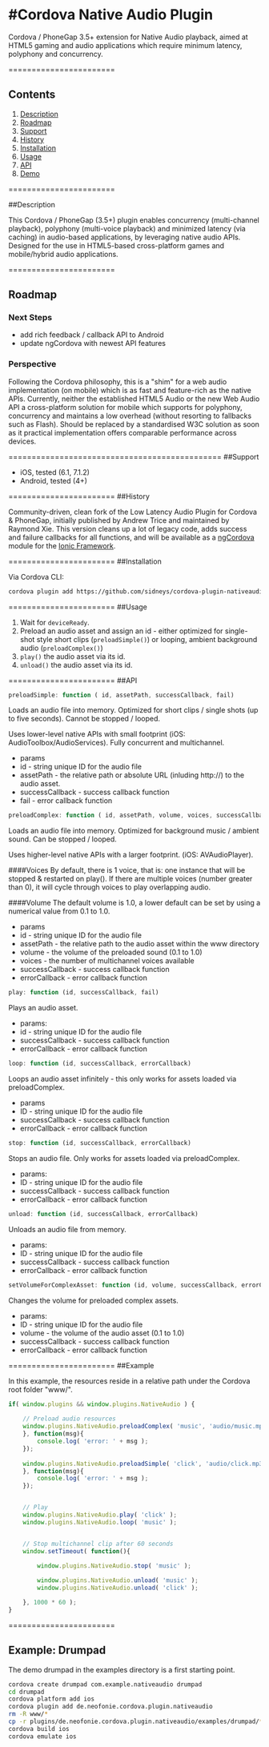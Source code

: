 #Cordova Native Audio Plugin
=======================

Cordova / PhoneGap 3.5+ extension for Native Audio playback, aimed at HTML5 gaming and audio applications which require minimum latency, polyphony and concurrency.

=======================

## Contents

1. [Description](#description)
2. [Roadmap](#roadmap)
3. [Support](#support)
4. [History](#history)
5. [Installation](#installation)
6. [Usage](#usage)
7. [API](#api)
8. [Demo](#demo)

=======================

##Description

This Cordova / PhoneGap (3.5+) plugin enables concurrency (multi-channel playback), polyphony (multi-voice playback) and minimized latency (via caching) in audio-based applications, by leveraging native audio APIs. Designed for the use in HTML5-based cross-platform games and mobile/hybrid audio applications.

=======================
## Roadmap

### Next Steps
* add rich feedback / callback API to Android
* update ngCordova with newest API features

### Perspective
Following the Cordova philosophy, this is a "shim" for a web audio implementation (on mobile) which is as fast and feature-rich as the native APIs. Currently, neither the established HTML5 Audio or the new Web Audio API a cross-platform solution for mobile which supports for polyphony, concurrency and maintains a low overhead (without resorting to fallbacks such as Flash).
Should be replaced by a standardised W3C solution as soon as it practical implementation offers comparable performance across devices.


==============================================
##Support

* iOS, tested (6.1, 7.1.2)
* Android, tested (4+)

=======================
##History

Community-driven, clean fork of the Low Latency Audio Plugin for Cordova & PhoneGap, initially published by Andrew Trice and maintained by Raymond Xie.
This version cleans up a lot of legacy code, adds success and failure callbacks for all functions, and will be available as a [ngCordova](http://www.ngcordova.com) module for the [Ionic Framework](http://www.ionicframework.com).

=======================
##Installation

Via Cordova CLI:
```bash
cordova plugin add https://github.com/sidneys/cordova-plugin-nativeaudio.git
```
=======================
##Usage

1. Wait for `deviceReady`.
1. Preload an audio asset and assign an id - either optimized for single-shot style short clips (`preloadSimple()`) or looping, ambient background audio (`preloadComplex()`)
2. `play()` the audio asset via its id.
3. `unload()` the audio asset via its id.

=======================
##API
```javascript
preloadSimple: function ( id, assetPath, successCallback, fail)
```
Loads an audio file into memory. Optimized for short clips / single shots (up to five seconds).
Cannot be stopped / looped.

Uses lower-level native APIs with small footprint (iOS: AudioToolbox/AudioServices).
Fully concurrent and multichannel.

* params
 * id - string unique ID for the audio file
 * assetPath - the relative path or absolute URL (inluding http://) to the audio asset.
 * successCallback - success callback function
 * fail - error callback function


```javascript
preloadComplex: function ( id, assetPath, volume, voices, successCallback, fail)
```

Loads an audio file into memory. Optimized for background music / ambient sound.
Can be stopped / looped.

Uses higher-level native APIs with a larger footprint. (iOS: AVAudioPlayer).

####Voices
By default, there is 1 voice, that is: one instance that will be stopped & restarted on play().
If there are multiple voices (number greater than 0), it will cycle through voices to play overlapping audio.

####Volume
The default volume is 1.0, a lower default can be set by using a numerical value from 0.1 to 1.0.

* params
 * id - string unique ID for the audio file
 * assetPath - the relative path to the audio asset within the www directory
 * volume - the volume of the preloaded sound (0.1 to 1.0)
 * voices - the number of multichannel voices available
 * successCallback - success callback function
 * errorCallback - error callback function

```javascript
play: function (id, successCallback, fail)
```

Plays an audio asset.

* params:
 * id - string unique ID for the audio file
 * successCallback - success callback function
 * errorCallback - error callback function

```javascript
loop: function (id, successCallback, errorCallback)
```
Loops an audio asset infinitely - this only works for assets loaded via preloadComplex.

* params
 * ID - string unique ID for the audio file
 * successCallback - success callback function
 * errorCallback - error callback function

```javascript
stop: function (id, successCallback, errorCallback)
```

Stops an audio file. Only works for assets loaded via preloadComplex.

* params:
 * ID - string unique ID for the audio file
 * successCallback - success callback function
 * errorCallback - error callback function

```javascript
unload: function (id, successCallback, errorCallback)
```

Unloads an audio file from memory.


* params:
 * ID - string unique ID for the audio file
 * successCallback - success callback function
 * errorCallback - error callback function

```javascript
setVolumeForComplexAsset: function (id, volume, successCallback, errorCallback)
```

Changes the volume for preloaded complex assets.
 
 
* params:
 * ID - string unique ID for the audio file
 * volume - the volume of the audio asset (0.1 to 1.0)
 * successCallback - success callback function
 * errorCallback - error callback function

=======================
##Example

In this example, the resources reside in a relative path under the Cordova root folder "www/".

```javascript
if( window.plugins && window.plugins.NativeAudio ) {
	
	// Preload audio resources
	window.plugins.NativeAudio.preloadComplex( 'music', 'audio/music.mp3', 1, 1, function(msg){
	}, function(msg){
		console.log( 'error: ' + msg );
	});
	
	window.plugins.NativeAudio.preloadSimple( 'click', 'audio/click.mp3', function(msg){
	}, function(msg){
		console.log( 'error: ' + msg );
	});


	// Play
	window.plugins.NativeAudio.play( 'click' );
	window.plugins.NativeAudio.loop( 'music' );


	// Stop multichannel clip after 60 seconds
	window.setTimeout( function(){

		window.plugins.NativeAudio.stop( 'music' );
			
		window.plugins.NativeAudio.unload( 'music' );
		window.plugins.NativeAudio.unload( 'click' );

	}, 1000 * 60 );
}
```

=======================
## Example: Drumpad
The demo drumpad in the examples directory is a first starting point.

```bash
cordova create drumpad com.example.nativeaudio drumpad
cd drumpad
cordova platform add ios
cordova plugin add de.neofonie.cordova.plugin.nativeaudio
rm -R www/*
cp -r plugins/de.neofonie.cordova.plugin.nativeaudio/examples/drumpad/* www
cordova build ios
cordova emulate ios
```
